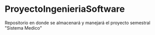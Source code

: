 # ProyectoIngenieriaSoftware
Repositorio en donde se almacenará y manejará el proyecto semestral "Sistema Medico"
